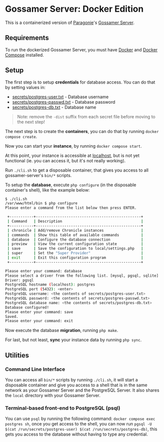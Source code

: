 # Gossamer Server: Docker Edition

This is a containerized version of [Paragonie](https://paragonie.com/)'s
[Gossamer Server](https://github.com/paragonie/gossamer-server).

## Requirements

To run the dockerized Gossamer Server, you must have [Docker](https://www.docker.com) and
[Docker Compose](https://docs.docker.com/compose/) installed.

## Setup

The first step is to setup **credentials** for database access. You can do that by setting values in:
* [secrets/postgres-user.txt](secrets/postgres-user.txt) - Database username
* [secrets/postgres-passwd.txt](secrets/postgres-passwd.txt) - Database password
* [secrets/postgres-db.txt](secrets/postgres-db.txt) - Database name

> Note: remove the `-dist` suffix from each secret file before moving to the next step!

The next step is to create the **containers**, you can do that by running `docker compose create`.

Now you can start your **instance**, by running `docker compose start`.

At this point, your instance is accessible at [localhost](http://localhost), but is not yet functional (ie. you can
access it, but it's not really working).

Run `./cli.sh` to get a disposable container, that gives you access to all gossamer-server's `bin/*` scripts.

To setup the **database**, execute `php configure` (in the disposable container's shell), like the example below:

```bash
$ ./cli.sh
/var/www/html/bin $ php configure
Please enter a command from the list below then press ENTER.

 +-----------+------------------------------------------------+
 | Command   | Description                                    |
 +-----------+------------------------------------------------+
 | chronicle | Add/remove Chronicle instances                 |
 | commands  | Show this table of available commands          |
 | database  | Configure the database connection              |
 | preview   | View the current configuration state           |
 | save      | Save the configuration to local/settings.php   |
 | super     | Set the "Super Provider"                       |
 | exit      | Exit this configuration program                |
 +-----------+------------------------------------------------+

Please enter your command: database
Please select a driver from the following list. [mysql, pgsql, sqlite]
Driver: pgsql
PostgreSQL hostname (localhost): postgres
PostgreSQL port (5432): <enter>
PostgreSQL username: <the contents of secrets/postgres-user.txt>
PostgreSQL password: <the contents of secrets/postgres-passwd.txt>
PostgreSQL database name: <the contents of secrets/postgres-db.txt>
Database configured!
Please enter your command: save
Saved.
Please enter your command: exit
```

Now execute the database **migration**, running `php make`.

For last, but not least, **sync** your instance data by running `php sync`.

## Utilities

### Command Line Interface

You can access all `bin/*` scripts by running `./cli.sh`, it will start a disposable container and give you access to a
shell that is in the same network as your Gossamer Server and the PostgreSQL Server. It also shares the `local`
directory with your Gossamer Server.

### Terminal-based front-end to PostgreSQL (psql)

You can use `psql` by running the following command: `docker compose exec postgres sh`, once you get access to the shell,
you can now run `pgsql -U $(cat /run/secrets/postgres-user) $(cat /run/secrets/postgres-db)`, this gets you access to
the database without having to type any credential.
